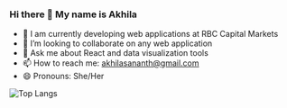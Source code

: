 ### Hi there 👋 My name is Akhila

<!--
**akhilasananth/akhilasananth** is a ✨ _special_ ✨ repository because its `README.md` (this file) appears on your GitHub profile.
-->

<!-- - 🔭 I’m currently working on ...
- 🌱 I’m currently learning ... -->
<!-- - 🤔 I’m looking for help with ... -->
<!-- - ⚡ Fun fact: I -->
- :briefcase: I am currently developing web applications at RBC Capital Markets
- 👯 I’m looking to collaborate on any web application 
- 💬 Ask me about React and data visualization tools
- 📫 How to reach me: akhilasananth@gmail.com
- 😄 Pronouns: She/Her

![Top Langs](https://github-readme-stats.vercel.app/api/top-langs/?username=akhilasananth&theme=tokyonight)


